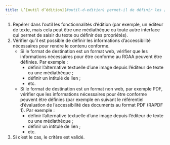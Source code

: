 ```yaml
---
title: L’[outil d’édition](#outil-d-edition) permet-il de définir les [informations d’accessibilité](#information-d-accessibilite) nécessaires pour créer un contenu conforme ?
---
```

1. Repérer dans l’outil les fonctionnalités d’édition (par exemple, un éditeur de texte, mais cela peut être une médiathèque ou toute autre interface qui permet de saisir du texte ou définir des propriétés).
2. Vérifier qu’il est possible de définir les informations d’accessibilité nécessaires pour rendre le contenu conforme.
	- Si le format de destination est un format web, vérifier que les informations nécessaires pour être conforme au RGAA peuvent être définies. Par exemple : 
		- définir l’alternative textuelle d’une image depuis l’éditeur de texte ou une médiathèque ;
		- définir un intitulé de lien ;
		- etc.
	- Si le format de destination est un format non web, par exemple PDF, vérifier que les informations nécessaires pour être conforme peuvent être définies (par exemple en suivant le référentiel d’évaluation de l’accessibilité des documents au format PDF (RAPDF 1). Par exemple : 
		- définir l’alternative textuelle d’une image depuis l’éditeur de texte ou une médiathèque ;
		- définir un intitulé de lien ;
		- etc.
3. Si c’est le cas, le critère est validé.